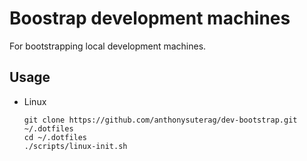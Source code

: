 # Boostrap development machines

For bootstrapping local development machines.

## Usage

* Linux

  ```
  git clone https://github.com/anthonysuterag/dev-bootstrap.git ~/.dotfiles
  cd ~/.dotfiles
  ./scripts/linux-init.sh
  ```
